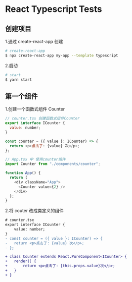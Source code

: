# React Typescript Tests

## 创建项目

1.通过 create-react-app 创建

```sh
# create-react-app
$ npx create-react-app my-app --template typescript
```

2.启动

```sh
# start
$ yarn start
```

## 第一个组件

1.创建一个函数式组件 Counter

```js
// counter.tsx 创建函数式组件Counter
export interface ICounter {
  value: number;
}

const counter = ({ value }: ICounter) => {
  return <p>点击了: {value} 次</p>;
};

// App.tsx 中 使用counter组件
import Counter from "./components/counter";

function App() {
  return (
    <div className="App">
      <Counter value={2} />
    </div>
  );
}
```

2.将 couter 改成类定义的组件

```diff
# counter.tsx
export interface ICounter {
    value: number;
}
- const counter = ({ value }: ICounter) => {
-   return <p>点击了: {value} 次</p>;
- };

+ class Counter extends React.PureComponent<ICounter> {
+   render() {
+       return <p>点击了: {this.props.value}次</p>;
+   }
+ }

```
